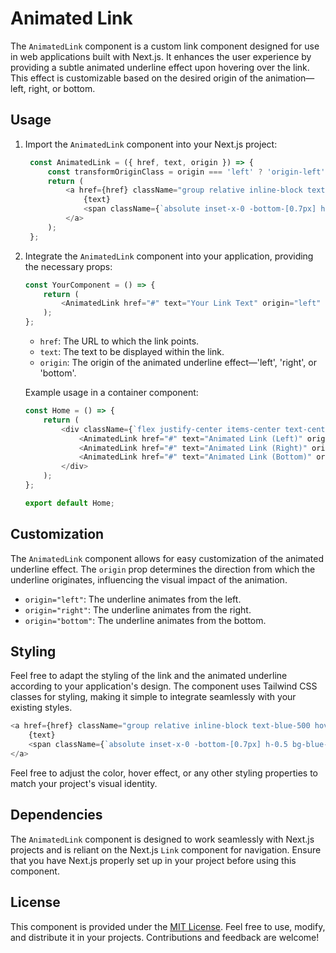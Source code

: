 # Animated Link

The `AnimatedLink` component is a custom link component designed for use in web applications built with Next.js. It enhances the user experience by providing a subtle animated underline effect upon hovering over the link. This effect is customizable based on the desired origin of the animation—left, right, or bottom.

## Usage

1. Import the `AnimatedLink` component into your Next.js project:

   ```javascript
    const AnimatedLink = ({ href, text, origin }) => {
        const transformOriginClass = origin === 'left' ? 'origin-left' : origin === 'right' ? 'origin-right' : 'origin-bottom';
        return (
            <a href={href} className="group relative inline-block text-blue-500 hover:text-blue-700 transition-all duration-300">
                {text}
                <span className={`absolute inset-x-0 -bottom-[0.7px] h-0.5 bg-blue-500 transform ${transformOriginClass} scale-x-0 group-hover:scale-x-100 transition-transform duration-300`}></span>
            </a>
        );
    };
   ```

2. Integrate the `AnimatedLink` component into your application, providing the necessary props:

   ```javascript
   const YourComponent = () => {
       return (
           <AnimatedLink href="#" text="Your Link Text" origin="left" />
       );
   };
   ```

   - `href`: The URL to which the link points.
   - `text`: The text to be displayed within the link.
   - `origin`: The origin of the animated underline effect—'left', 'right', or 'bottom'.

   Example usage in a container component:

   ```javascript
   const Home = () => {
       return (
           <div className={`flex justify-center items-center text-center h-screen gap-9`}>
               <AnimatedLink href="#" text="Animated Link (Left)" origin="left" />
               <AnimatedLink href="#" text="Animated Link (Right)" origin="right" />
               <AnimatedLink href="#" text="Animated Link (Bottom)" origin="bottom" />
           </div>
       );
   };

   export default Home;
   ```

## Customization

The `AnimatedLink` component allows for easy customization of the animated underline effect. The `origin` prop determines the direction from which the underline originates, influencing the visual impact of the animation.

- `origin="left"`: The underline animates from the left.
- `origin="right"`: The underline animates from the right.
- `origin="bottom"`: The underline animates from the bottom.

## Styling

Feel free to adapt the styling of the link and the animated underline according to your application's design. The component uses Tailwind CSS classes for styling, making it simple to integrate seamlessly with your existing styles.

```javascript
<a href={href} className="group relative inline-block text-blue-500 hover:text-blue-700 transition-all duration-300">
    {text}
    <span className={`absolute inset-x-0 -bottom-[0.7px] h-0.5 bg-blue-500 transform ${transformOriginClass} scale-x-0 group-hover:scale-x-100 transition-transform duration-300`}></span>
</a>
```

Feel free to adjust the color, hover effect, or any other styling properties to match your project's visual identity.

## Dependencies

The `AnimatedLink` component is designed to work seamlessly with Next.js projects and is reliant on the Next.js `Link` component for navigation. Ensure that you have Next.js properly set up in your project before using this component.

## License

This component is provided under the [MIT License](LICENSE). Feel free to use, modify, and distribute it in your projects. Contributions and feedback are welcome!
